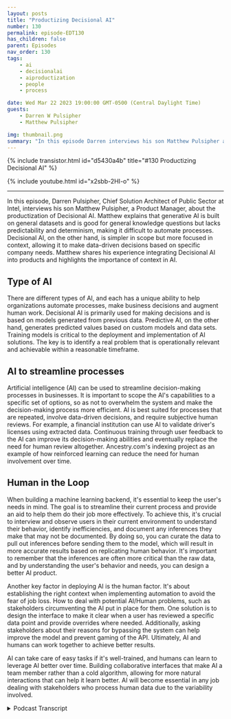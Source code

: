 ```yaml
---
layout: posts
title: "Productizing Decisional AI"
number: 130
permalink: episode-EDT130
has_children: false
parent: Episodes
nav_order: 130
tags:
    - ai
    - decisionalai
    - aiproductization
    - people
    - process

date: Wed Mar 22 2023 19:00:00 GMT-0500 (Central Daylight Time)
guests:
    - Darren W Pulsipher
    - Matthew Pulsipher

img: thumbnail.png
summary: "In this episode Darren interviews his son Matthew Pulsipher about productizing decisional AI. Matthew has recently modernized and product development pipeline to include decisional AI in his product development."
---
```


{% include transistor.html id="d5430a4b" title="#130 Productizing Decisional AI" %}

{% include youtube.html id="x2sbb-2HI-o" %}

---

In this episode, Darren Pulsipher, Chief Solution Architect of Public Sector at Intel, interviews his son Matthew Pulsipher, a Product Manager, about the productization of Decisional AI. Matthew explains that generative AI is built on general datasets and is good for general knowledge questions but lacks predictability and determinism, making it difficult to automate processes. Decisional AI, on the other hand, is simpler in scope but more focused in context, allowing it to make data-driven decisions based on specific company needs. Matthew shares his experience integrating Decisional AI into products and highlights the importance of context in AI.

## Type of AI

There are different types of AI, and each has a unique ability to help organizations automate processes, make business decisions and augment human work. Decisional AI is primarily used for making decisions and is based on models generated from previous data. Predictive AI, on the other hand, generates predicted values based on custom models and data sets. Training models is critical to the deployment and implementation of AI solutions. The key is to identify a real problem that is operationally relevant and achievable within a reasonable timeframe.

## AI to streamline processes

Artificial intelligence (AI) can be used to streamline decision-making processes in businesses. It is important to scope the AI's capabilities to a specific set of options, so as not to overwhelm the system and make the decision-making process more efficient. AI is best suited for processes that are repeated, involve data-driven decisions, and require subjective human reviews. For example, a financial institution can use AI to validate driver's licenses using extracted data. Continuous training through user feedback to the AI can improve its decision-making abilities and eventually replace the need for human review altogether. Ancestry.com's indexing project as an example of how reinforced learning can reduce the need for human involvement over time.

## Human in the Loop

When building a machine learning backend, it's essential to keep the user's needs in mind. The goal is to streamline their current process and provide an aid to help them do their job more effectively. To achieve this, it's crucial to interview and observe users in their current environment to understand their behavior, identify inefficiencies, and document any inferences they make that may not be documented. By doing so, you can curate the data to pull out inferences before sending them to the model, which will result in more accurate results based on replicating human behavior. It's important to remember that the inferences are often more critical than the raw data, and by understanding the user's behavior and needs, you can design a better AI product.

Another key factor in deploying AI is the human factor. It's about establishing the right context when implementing automation to avoid the fear of job loss. How to deal with potential AI/Human problems, such as stakeholders circumventing the AI put in place for them. One solution is to design the interface to make it clear when a user has reviewed a specific data point and provide overrides where needed. Additionally, asking stakeholders about their reasons for bypassing the system can help improve the model and prevent gaming of the API. Ultimately, AI and humans can work together to achieve better results.

AI can take care of easy tasks if it's well-trained, and humans can learn to leverage AI better over time. Building collaborative interfaces that make AI a team member rather than a cold algorithm, allowing for more natural interactions that can help it learn better. AI will become essential in any job dealing with stakeholders who process human data due to the variability involved. 


<details>
<summary> Podcast Transcript </summary>

<p>﻿1</p>
<p>Hello, this is Darren</p>
<p>Pulsipher, chief solution,architect of public sector at Intel.</p>
<p>And welcome to Embracing</p>
<p>Digital Transformation,where we investigate effective change,leveraging people processand technology.</p>
<p>On today's episode Productizing Decisional AIwith special guest Matthew Pulsipher.</p>
<p>Matthew, welcome to the show.</p>
<p>Hey, Darren</p>
<p>It's weird You can't call me Darren.</p>
<p>I'm your dad.</p>
<p>Fair enough. Yeah.</p>
<p>No, no.</p>
<p>This the first time I've interviewedone of my kids on the show.</p>
<p>And it's apropos right nowbecause of what's going on inartificial intelligence.</p>
<p>So, Matthew,give us a little bit of your background,where you're coming fromand why we have you on the show today.</p>
<p>So I'm a product managerand I've worked withseveral companiesjust modernizing their product line.</p>
<p>And in my most recent role,one of the things I've worked onvery particularlywas integrating Decisional A.I.into the product.</p>
<p>And I found that was a veryintriguing, interesting experience,and it showed where a lot of the promisesand a lot of the exact tacticsthat you have to have when doing so.</p>
<p>You know, it's really interestingbecause not a lot of companieshave actually productizedany kind of eithertheir internal stuffor a chat bot here or something like this.</p>
<p>So this is a new field, right?</p>
<p>Oh, absolutely.</p>
<p>And the thing is that it's very commonthat everyone just kind of assumes A.I.is chat CBTor just other generative AI systems.</p>
<p>Right?</p>
<p>And in business, there's definitely a fitfor those systems and they become moreand more sophisticated every day.</p>
<p>But what matters the most in</p>
<p>AI is context.</p>
<p>And the issue with generative</p>
<p>AI is, is that you have limitedcontext of requestbecause you were limited to the prompt.</p>
<p>Everything beyond that contentor that promptis coming from its general dataset.</p>
<p>Okay.</p>
<p>But before we get into that, whatlet's let's simplify this a little bitbecause there's lots of different</p>
<p>AI techniques out thereand you kind of talk to me a little bitabout three different types of A.I.,</p>
<p>So let's let's kind of let's set thatground first.</p>
<p>What are the the main three types of of</p>
<p>AI that we see out there today?</p>
<p>Sure.</p>
<p>Well, you've got generative, which iswhere most of the hype is right now,and that's what Chat GPT is and othertexture writers image generators.</p>
<p>These generate text or imagesor contentand they're built on general datasets.</p>
<p>So it's just kind of takinga slice of whateverit was trainedon, which is just about everything.</p>
<p>For each query that you're sending to it,you need to give it the contextper query,and that can be kind of limited,which makes it good for general knowledgequestionsand difficult, complex individual tasks.</p>
<p>But it doesn't make it very goodfor making focuseddecisions based on your company.</p>
<p>Okay, so generative</p>
<p>AI generalized right IT general knowledgetrained on lots and lots of datafrom lots of different spaceswhen you ask it questions it.</p>
<p>It's like talking to someonethat reads encyclopedias.</p>
<p>Right.</p>
<p>And it can be a little bitunpredictable, too, right?</p>
<p>Because you don't alwaysget a standard response back.</p>
<p>Oh, well, how so?</p>
<p>Well, there's never a 100% chanceyou can ask it very specific questionsand offer a format.</p>
<p>And there's a very good chanceit will come back in that format.</p>
<p>But you never have 100% guaranteebecause there's alwaysa little bit of randomness to it.</p>
<p>Otherwise it would always produce the sameanswers for every single question.</p>
<p>So that's why if I ask it the same thingtwice, I don't get the same response.</p>
<p>I get a little bit different responseeach time.</p>
<p>Right. Okay.</p>
<p>All right.</p>
<p>So there's no absolute nesswith generative AI.</p>
<p>Very good AI, very good tool.</p>
<p>I play around with chat GPT all the time.</p>
<p>I use it for my podcastto find out information.</p>
<p>It's good at summarizing informationfor me and pulling in different formatsthat I need, but that lack of predictable,deterministicresponse makes it very hardto automate processes using it.</p>
<p>Okay, is this where the next step is?</p>
<p>Which is decision way AI or. Yeah.</p>
<p>Okay, so explain decisional AI then.</p>
<p>So the difference between generativeand decisional, a generative</p>
<p>AI is based on general knowledgeand it generates text or contentbased on that general knowledge.</p>
<p>With Decisional A.I., it is a lot simplerin its scope, but it's a lot morefocused in its context.</p>
<p>So Decisional, the AI chooses the bestoption given a set of data based on modelsgenerated from your previous dataand trained using your own company's data.</p>
<p>So this is this helps me focusand target decisionsbased off of previous decisions</p>
<p>I have made in my in my companyor in my industry.</p>
<p>Right?</p>
<p>If I'm sharing models in industry models,then that would be the case.</p>
<p>And you can take those modelsand train them according to your employeesor departments behavior.</p>
<p>Okay.</p>
<p>And Decisional, I used primarilyfor making decisions.</p>
<p>Decision only makes decisions. Right?</p>
<p>And those decisions could be usedfor balletic,validationand verification of uploads from a user.</p>
<p>It could be used to presentthe best product to a customerbased on their activities, on your siteand other information you know about them.</p>
<p>And it's based on a lot of contextfrom your company's data.</p>
<p>So it's the opposite of Jeremy Vinethat Jeremy knows a lotabout everythingand it's never really deterministic,but Decisional</p>
<p>AI knows a lot about your specific caseand it will return deterministic results.</p>
<p>Okay.</p>
<p>And I want that determinismwhen I'm dealing with business processand things like that.</p>
<p>So I would use decision when I do decidewhether a product is good,good enough to ship,or whether a customer that I have is worthextending a line of credit to or a vendoris giving me the best price in timeso I can use decision making for businessprocess and business process automation.</p>
<p>That's what I'm hearing is that right?</p>
<p>Correct.</p>
<p>It's very good for automation becauseit picks between options A, B, C, or D,</p>
<p>Okay.</p>
<p>All right.</p>
<p>All right.</p>
<p>So the last one hereand where we want to get to, right?</p>
<p>Eventually predictive.</p>
<p>I want it to tell mewhere the stock market's going,why SBB Bank actually failed.</p>
<p>And I would have gotten my money outbefore it failed.</p>
<p>This is predictive AI Right.</p>
<p>This is where I really wantto get to, right?</p>
<p>So predictableis almost a cross point between the two,but it's a lot more similar to Decisional.</p>
<p>So it's based on the custommodels and datasets that you have,but it generates a predicted valuebased on those other numbersand data points that you have.</p>
<p>And that predictive valueis based on the previous performanceof thatyou've worked in decision.</p>
<p>We are not predictive by decision AI.</p>
<p>So I don't, I just go grab this modeland it solves all my problemsfor decision making.</p>
<p>I mean, you can do it, all right?</p>
<p>So I just grab it, right?</p>
<p>I just</p>
<p>I just go to Walmart, buy my decision.</p>
<p>Okay?</p>
<p>I for industrial for my manufacturingby my decision,</p>
<p>I plug it in and I'm ready to go.</p>
<p>Is that how it works?</p>
<p>I mean, if you're dealing with a modelthat is working with cost softwareand it's using establishedpre-trained things, it can be that simple.</p>
<p>But in practice, yeah, I mean,actually there are marketplaces of modelsthat you can importthat take standardized datathat are pre-trainedto like a certain standard, right?</p>
<p>So you can start using those immediatelyand then train it further using your usersdata. Okay.</p>
<p>So I don't have to start from scratch.</p>
<p>Not all.</p>
<p>And, and it's not like I'm going and justbuying something that plugs in directly.</p>
<p>There's a little bit of work involved.</p>
<p>There's some integration work.</p>
<p>There are some SAS vendors out therethat offer Decisional is kind of a serviceand you can set up your containerand make those API callsand you're just feeding your data into itand getting those decisions backthen, sending corrections if needed.</p>
<p>And what kind of get intoif you were to start from scratch,what that would look like.</p>
<p>All right, so let's start.</p>
<p>How do I get started?</p>
<p>How do I decide whether I can use decision</p>
<p>AI or not?</p>
<p>Walk me down the process.</p>
<p>Sure.</p>
<p>Well, the first thing that you need to dois identify the problem that youwant to solveand once you've done that,you can determine whether it's a good fitfor A.I., it's a good fit for A.I.if it's not too large.</p>
<p>Otherwise, you're going to spend monthsand months trying to accommodatea very complex set of datawith not necessarily accurate model.</p>
<p>You want to pare it down to the pointwhere it is something that's achievablewithin about six months.</p>
<p>If you want to be successful right now.</p>
<p>And part of that, too, is pickingsomething that's operationally relevant.</p>
<p>If you're deciding to solve a problemthat doesn't really matterto your operations or your business users,you're doing it to say that you're using</p>
<p>AI and that's all you're going to achieve.</p>
<p>You need to solve a real problemthat helps the business.</p>
<p>So you need to scope your probleminstead of saying,</p>
<p>I want it to do a whole bunch of things,scope it to I want it to helpmake decisions on this specific thing.</p>
<p>Is that what I'm hearing?</p>
<p>Right?</p>
<p>You want to find somethingthat is has reasonable boundsso that you can limit your optionsbecause you're trying to have a decisional</p>
<p>I for a limited set of options, Right.</p>
<p>Let's say five options at mostit could be more, could be less.</p>
<p>But you don't want to make it toodifficult on yourself because that needsto be an answer to the query,whatever that decisional option is.</p>
<p>And we'll get into that in a minute.</p>
<p>We talk about influencersand decision options.</p>
<p>Another thing that makes problemsa good fit for A isif it's a repeated process,is this something that your business usersare doing every day?</p>
<p>Is it busywork?</p>
<p>Well, I mean, so. Whoa.</p>
<p>But decisions have to be made here.</p>
<p>So this is not just like an RPA,a robotic process automation, where</p>
<p>I'm just, oh, they, they go and do this,then they do this, then they do this.</p>
<p>There'sdecisions involved in this automationas well, right?</p>
<p>It's notit's well, there are a lotthere are a lot of thingsthat happen in businessesthat are repeated processesbut still require subjective human review.</p>
<p>Gotcha.</p>
<p>And the example I want to usethe other thing is that's data driven,but we can kind of talk about this exampleand how it applies all these things.</p>
<p>Let's talk about a financial institutionthat needs to validate driver'slicenses using extracted data.</p>
<p>So I have a driver's licenseand I can run it through OCRand I can take those data points from it.</p>
<p>Right?</p>
<p>I need to determinewhether these data pointsare logically consistent and each statehas slightly different rules.</p>
<p>And what I want is, is this good?</p>
<p>Is this definitely bad,or does it probably need human review?</p>
<p>This way I can speed up and clearout the human queue of workand still have aamount of risk management involved.</p>
<p>All right.</p>
<p>So this this helps with making decisions,which means I can take the humanout of out of the loop where humanslooking at a driver's license saying, yes,that looks good against this pictureof a California driver's licensecompared to a Georgia driver's license.</p>
<p>I know what they're supposed to look like.</p>
<p>I can check it.</p>
<p>That can happen automatically.</p>
<p>But then you can have onethat says it needs to be thrown outand then another onethat says it needs human review.</p>
<p>Do you eventually see canthe decisional models get betterso I can throw out the human review?</p>
<p>Absolutely.</p>
<p>And that's the intent ofif you've built the product correctly,what you've built is an interfacethat streamlines the manual processthat they're already doing,because a lot of timespeople will establishmanual processes for these thingsthat there's no system to do it for them.</p>
<p>They could be doing it in Excel sheet,they could befollowing their own rules on it.</p>
<p>So what you want to dois figure out what those rules are,and then you want to come upwith data points around those rulesand then use those data pointsto train the A.I..</p>
<p>Then you feed it back into an interfacethat lets them do the work.</p>
<p>And as they're doing the work,you can do a couple of things.</p>
<p>You can give them a predeterminationthat upon human review you can validateyes or no on.</p>
<p>So you're kind of pre filling stufffor them, which helps productivity.</p>
<p>Or you can skip the queue entirelybecause you're confident that it's good,which speeds up the user experienceand increases productivityor you canjust say needs review.</p>
<p>The A.I.doesn't knowthere is enough confidence scoreand then when the human reviews it,they will submit their response.</p>
<p>And that response goes back to the modeland trains the model continuously.</p>
<p>So you know what this reminds me of?</p>
<p>It reminds me of workthat ancestry.com com was doingwith indexing handwrittendocuments from the 16 1700scensus documents and birthcertificateand birth records and counties.</p>
<p>They had legions of people that wouldgo on and say, I think this is what it is.</p>
<p>And I noticed over the yearsbecause we did indexing, it wasit was kind of fun, right,to look at these old documents.</p>
<p>And I noticed something really coolas the years went on and doing it,the decision, it would say,we think it's this is that yes or no?</p>
<p>And I go, Yes, guess what? Indexing.</p>
<p>You don't need asmany people anymore because the</p>
<p>AI has gotten really smart, right?</p>
<p>So this reinforced learning is part ofit needs to be part of your productoffering that you're working inin your offering, it sounds like.</p>
<p>Yeah.</p>
<p>And to make the most effective productthat uses this kind of machinelearning back end,you're going to build something thateven if you didn't have the machinelearning back end builtin, would still speed up the processthat your users are currentlygoing through by streamlining itand keeping them focused on what matters.</p>
<p>Oh, I like what you said thereabout keeping them focused on what mattersbecauseyou don't want the</p>
<p>AI to get in the way right?</p>
<p>Right.</p>
<p>So it's supposed to just be like an aidto help them do their job more effectivelyand in better, you'd want to interviewand get a betterunderstanding of what the users are doingnow in their current process.</p>
<p>Okay. Andthe best thing to do is just sitand watch them after you've readthe documentation that drives the process.</p>
<p>Sometimes they've documentation,sometimes they don't,but sit and watch themand take notes of what they're doing.</p>
<p>Are there things they're looking at?</p>
<p>So going back to the driver's license,are they looking at the issue datesin relation to the expiration date?</p>
<p>Are they looking at certain otherindicators of the driver's license?</p>
<p>Maybe if it's Georgiaand it has a gold border, it's invalidor something along those lines.</p>
<p>You just need to figure outwhich inferencesthey're getting from the dataon the driver's license.</p>
<p>And this is very important.</p>
<p>And we'll talk a little bit about howthe inferencesare more important than the raw data.</p>
<p>And if you can write codeto pull those out beforesending them to the model,you're going to get much more accurateresults based on tryingto replicate the human behavior.</p>
<p>So if you can identify areaswhere you want to do the inference.</p>
<p>So it's that interviewwhen when you talkedabout the interview, it reminded meof my first job out of college.</p>
<p>I don't know if I've ever told youthe story.</p>
<p>Oh, no.</p>
<p>So I my first company I worked withwas ASG Technologies Medical Imaging.</p>
<p>My job was to help come upwith the user interface for a radio,a digital radiography station.</p>
<p>Now, this wasvery, very cool stuff.</p>
<p>Sorry, this was very, very cool stuffbecause backthen people put films on light boards,so the first thing they hadme do was go and watchradiologists in these light boardreading rooms for three days.</p>
<p>And I just took notes on what they did,how they workedand it was fascinating because I learnedfrom the waythat they interacted with the film,what we could do inin our product to make itso it was used to how they workedand and I saw the inefficienciesin what they did and the tricksthey used to get around things.</p>
<p>Sounds like we want to use the sametechnique when we're developing A.I.internal products and also external,it sounds like, right?</p>
<p>Because usually I assumethat when you did this, you had some kindof a guide that they were trained on thatyou also read before? No.</p>
<p>Okay.</p>
<p>No, I sat there with seasoned whiteguys that were reading film for 20years, and I sat there withnew doctors.</p>
<p>Right. That have beenthat were still residents.</p>
<p>They were six months into this.</p>
<p>So it was fascinatingwatching what they did and how differentbetween the two, right?</p>
<p>Yeah, absolutely. Absolutely.</p>
<p>Because that's one of the things you'llfind is seasonedpros will come up with shortcuts.</p>
<p>And the shortcuts are oftentimesinferencesthat may not be documented orthey may not have been trained in school,but these guys have seen enough recordsthat they know thatif this is the case on a record,then we can skip this other stuffbecause we know that this is a problem.</p>
<p>As an example. So how do youhow do you do?</p>
<p>I mean, you literally just sit thereand watch people take a recorded session,have them talk through whatthey're doing and why,or you could do a silentinterview.</p>
<p>It really just dependson which stakeholder you're working with.</p>
<p>And if they're nervous,have them talk through it.</p>
<p>Otherwise they won't feel like you'rejust watching themand judging their performance.</p>
<p>Yeah, yeah, that's just me.</p>
<p>I think that's if you're just tryingto understand what they do and why.</p>
<p>I think that's why they put someoneso junior.</p>
<p>I mean, fresh out of college,sitting in a dark room, they were like,</p>
<p>Oh, he's just a piano over there.</p>
<p>He's not.</p>
<p>You're not about it'sthis is a performance review.</p>
<p>It's not understand what you're doing.</p>
<p>Yeah.</p>
<p>Because that's going to bea fear of a lot of people.</p>
<p>Have you had to dealwith any fear of people saying, well, if,if they're coming in here to helpautomate the process with an ally,is that replacing my job?</p>
<p>I mean, do people feel that way?</p>
<p>I think to a degree they do, but it's allabout establishing the right contextbecause they're really trying to dois help themwork on their workmore effectively and faster.</p>
<p>Right.</p>
<p>So another thing I've seen isif you aren't the kind of personthat interacts with the stakeholders thebest, have the UI designer do the studythinkthey have a lot of experience in the area?</p>
<p>So getting a good UI designer.</p>
<p>So this is what I'm hearing,a UI designer or productmanager, that'sthat's good at it, taking copious notes.</p>
<p>And so you have these stakeholdersthat you're working with.</p>
<p>Have you run into any problems where,where people are circumventing the APIthat you put into place?</p>
<p>Oh, absolutely.</p>
<p>Yeah. So how do you deal with that?</p>
<p>Well, to a degree, you do have to be ableto trust the stakeholderand you need to have overrideswhere neededbecause ultimately that departmentcan make their own decisions and the airis meant to help them,not interfere with them.</p>
<p>But the other thing that I've found that'shelpful isif they're trying to, let's saythat they want to mark something.</p>
<p>No, but we don't want to train the</p>
<p>AI to reject those in the futurebecause it was a weird exception.</p>
<p>It doesn't really fitin the standard rules.</p>
<p>I asked themthe reason they're marking it.</p>
<p>No, in your interfaceand then under behind the scenes,choose not to train the AI with it.</p>
<p>Oh, interestinginterest. So.</p>
<p>So when they mark something.</p>
<p>No. I ask them why?</p>
<p>Because it could bethat the rules are wrong, right?</p>
<p>Or it could be.</p>
<p>This is an exceptionthat only happens once every million.</p>
<p>Or there's some circumstancewhere it's not.</p>
<p>They need to, let's say it's driver'slicensevalidation and independent of the imagethat was sent in,we found out this driver'slicense is bogus.</p>
<p>They still need a way to do their work.</p>
<p>But if you don't give them a wayto do their workthat fits in the confines of the system,they will find ways to justmake it happen.</p>
<p>And you don't want thatto harm the models.</p>
<p>So if you were to ask them, well,why are you doing this?</p>
<p>You don't even need to factorthat into the model.</p>
<p>And you could include thatas a data point,but you could also just use as a datapoint as to whether you send it or not.</p>
<p>Interesting.</p>
<p>And I actually I actually like thatsometimes we don't we don't think aboutthose sorts of things.</p>
<p>What about stakeholdersgaming the, the API?</p>
<p>Um, unfortunately I do think that there isa little bit of that going onor it can happen.</p>
<p>Definitely.</p>
<p>What you can do to prevent that isyou want to design the interfaceto make it very clearwhen it's a user that revieweda specific data point orand either review the specific data pointand make it clear to themit's just it's there to help you.</p>
<p>It's there to protect it.</p>
<p>And if it's not deadon, you can correct it.</p>
<p>Now, gaming it.</p>
<p>You just have to make surethat your model is aligned with whatthe user is doingout of it.</p>
<p>No. No. Okay.</p>
<p>No, that makes sense.</p>
<p>I, I just thought because APIsare susceptible to to human interaction.</p>
<p>Right.</p>
<p>Right.</p>
<p>You could get a group of peopleto help deaths right.</p>
<p>That are or piracyflagging stuff so they say no.</p>
<p>So they say noall the time which they can skip over.</p>
<p>So somehow you've got to be ableto capture those sorts of thingsin the back end.</p>
<p>It sounds like.</p>
<p>And allies just look at the reasonsand try and think of them ahead of timeand make sure your interface accommodatesfor that and also allows them to feelheard if they need to bypassthat.</p>
<p>Again, go back to the reason dropdown.</p>
<p>If there's a reason dropdown there,we are accommodatingthe fact that we know that they're goingto need to bypass this sometimes,especially if I wasn't confident.</p>
<p>Right, Because it</p>
<p>Yeah, I wasn't confident.</p>
<p>It's an edge caseand eventually what ends up happeningis, is the model gets better.</p>
<p>Your team is really only going to workon edge cases and stuff.</p>
<p>That is not as clear.</p>
<p>So their work will get harder,but they'll be doing less of it,which is exactly where humans are useful.</p>
<p>Well, yeah.</p>
<p>You sound like my interview with chat</p>
<p>CBT humans will be useful for.</p>
<p>I'm just giving you a hard timethat. Yeah.</p>
<p>So it's it's interestingbecause the way I kind of see this goingthen is the AI'swill take care of all the easy stuffultimately if you're if you've got a welltrained model.</p>
<p>Yes. Gotcha.</p>
<p>And I also thinkthat humans are trained as wellhow to leverage the AI betteras as they continually go through it.</p>
<p>They're going to learnhow the AI is going to be predictiveand they're going to know the areasto only focus on those areasmoving forward.</p>
<p>It's in our it's in our nature toto learn.</p>
<p>So it's an interesting combination wherewe're learning together, the AI and thestakeholderare learning how to do this together.</p>
<p>That's that's actually fascinating.</p>
<p>And you want to build an interfacethat, you know, the AI is a team mate.</p>
<p>It's helping youand it needs to be collaborative.</p>
<p>The kinds of thingsthat you would put intoa collaborative interface where multiplepeople need to work on a single fileare the things that you would wantto integrate into an AI interface as well,because it appears another teammember to the user.</p>
<p>Oh, that's interesting.</p>
<p>I never thought of it that way.</p>
<p>I always thought of it as this coldheartedcomputer algorithm,but I like what you're saying there.</p>
<p>If I include it into the team, it'spart of my team,then I can interact with itmore naturallyand it can learn better from thatnatural interaction just in termsof how it appears in the tool.</p>
<p>Of courseyou can't have chat.</p>
<p>GPT participate in Slack channels oranything along those lines, but not yet.</p>
<p>Just give it some time.</p>
<p>Oh, so if you could stackdecisional generative,</p>
<p>I mean you could just tolerate APIs. So.</p>
<p>So where do you see this movingforward, Matthew?</p>
<p>I mean,do you see this as a blossoming industryfor product managers that got to learnhow to add a leverage into their products?</p>
<p>Or is this a special niche?</p>
<p>AI What what do you see?</p>
<p>I think it's going to become essentialfor any kind of jobwhere you're dealing with stakeholdersthat do human dataprocessing of any kind.</p>
<p>And why just human data processingjust because it's so much variability?</p>
<p>Well, if right now we've already kind ofhad the digital revolutionto a degree, right?</p>
<p>Yeah, Yeah.</p>
<p>If you already have it in dataand you can do hard line logicto solve the problem,you've probably alreadysolved it or should solve itusing just hard line logic.</p>
<p>But where decisional is arethe most usefulare cases where you need to have it.</p>
<p>Normally right nowa human review something manuallybecause it doesn't quite add up.</p>
<p>Gotcha.</p>
<p>Okay.</p>
<p>So that's that'sthat's the the key point there.</p>
<p>All right, great.</p>
<p>Matthew,any any last words for my audience today?</p>
<p>Well, I reallyappreciate you having me on the show.</p>
<p>And I am looking for my next opportunityto transform a business using A.I.. So.</p>
<p>All right. So there you go. There's this.</p>
<p>There's his pitch.</p>
<p>Go hire this kid, please.</p>
<p>I don't want him moving backin with me, butthank you for listeningto Embracing Digital Transformation today.</p>
<p>If you enjoyed our podcast,give it five stars on your favoritepodcasting site or YouTube channel,you can find out more informationabout embracing digital transformationand embracingdigital.org</p>
<p>Until nexttime, go out and do something wonderful.</p>

</details>
